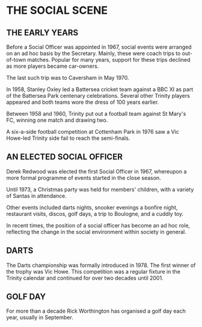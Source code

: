 # THE SOCIAL SCENE

## THE EARLY YEARS

Before a Social Officer was appointed in 1967, social events were arranged on an ad hoc basis by the Secretary. Mainly, these were coach trips to out-of-town matches. Popular for many years, support for these trips declined as more players became car-owners.

The last such trip was to Caversham in May 1970.

In 1958, Stanley Oxley led a Battersea cricket team against a BBC XI as part of the Battersea Park centenary celebrations. Several other Trinity players appeared and both teams wore the dress of 100 years earlier.

Between 1958 and 1960, Trinity put out a football team against St Mary's FC, winning one match and drawing two.

A six-a-side football competition at Cottenham Park in 1976 saw a Vic Howe-led Trinity side fail to reach the semi-finals.

## AN ELECTED SOCIAL OFFICER

Derek Redwood was elected the first Social Officer in 1967, whereupon a more formal programme of events started in the close season.

Until 1973, a Christmas party was held for members' children, with a variety of Santas in attendance.

Other events included darts nights, snooker evenings a bonfire night, restaurant visits, discos, golf days, a trip to Boulogne, and a cuddly toy.

In recent times, the position of a social officer has become an ad hoc role, reflecting the change in the social environment within society in general.

## DARTS

The Darts championship was formally introduced in 1978. The first winner of the trophy was Vic Howe.
This competition was a regular fixture in the Trinity calendar and continued for over two decades until 2001.

## GOLF DAY

For more than a decade Rick Worthington has organised a golf day each year, usually in September.